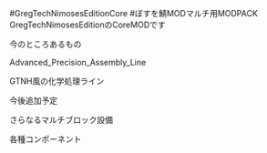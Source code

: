 #GregTechNimosesEditionCore
#ぼすを鯖MODマルチ用MODPACK GregTechNimosesEditionのCoreMODです

今のところあるもの

Advanced_Precision_Assembly_Line

GTNH風の化学処理ライン

今後追加予定

さらなるマルチブロック設備

各種コンポーネント

